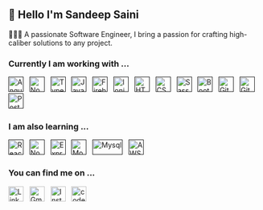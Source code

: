 ## 👋 Hello I'm Sandeep Saini

👩🏻‍💻 A passionate Software Engineer, I bring a passion for crafting high-caliber solutions to any project.

### Currently I am working with ...

<a href="" target="_blank" title="Angular" rel="noreferrer"><img src="https://www.vectorlogo.zone/logos/angular/angular-icon.svg" alt="Angular" width="30" height="30"/></a>&nbsp;&nbsp;
<a href="" target="_blank" title="NodeJs" rel="noreferrer"><img src="https://www.vectorlogo.zone/logos/nodejs/nodejs-icon.svg" alt="NodeJs" width="30" height="30"/></a>&nbsp;&nbsp;
<a href="" target="_blank" title="TypeScript" rel="noreferrer"><img src="https://www.vectorlogo.zone/logos/typescriptlang/typescriptlang-icon.svg" alt="TypeScript" width="30" height="30"/></a>&nbsp;&nbsp;
<a href="" target="_blank" title="JavaScript" rel="noreferrer"><img src="https://www.freepnglogos.com/uploads/javascript-png/javascript-vector-logo-yellow-png-transparent-javascript-vector-12.png" alt="JavaScript" width="30" height="30"/></a>&nbsp;&nbsp;
<a href="" target="_blank" title="Firebase" rel="noreferrer"><img src="https://www.vectorlogo.zone/logos/firebase/firebase-icon.svg" alt="Firebase" width="30" height="30"/></a>&nbsp;&nbsp;
<a href="" target="_blank" title="IonicFramework" rel="noreferrer"><img src="https://www.vectorlogo.zone/logos/ionicframework/ionicframework-icon.svg" alt="IonicFramework" width="30" height="30"/></a>&nbsp;&nbsp;
<a href="" target="_blank" title="HTML" rel="noreferrer"><img src="https://www.vectorlogo.zone/logos/w3_html5/w3_html5-icon.svg" alt="HTML" width="30" height="30"/></a>&nbsp;&nbsp;
<a href="" target="_blank" title="CSS" rel="noreferrer"><img src="https://www.vectorlogo.zone/logos/w3_css/w3_css-icon.svg" alt="CSS" width="30" height="30"/></a>&nbsp;&nbsp;
<a href="" target="_blank" title="Sass" rel="noreferrer"><img src="https://www.vectorlogo.zone/logos/sass-lang/sass-lang-icon.svg" alt="Sass" width="30" height="30"/></a>&nbsp;&nbsp;
<a href="" target="_blank" title="Bootstrap" rel="noreferrer"><img src="https://www.vectorlogo.zone/logos/getbootstrap/getbootstrap-icon.svg" alt="Bootstrap" width="30" height="30"/></a>&nbsp;&nbsp;
<a href="" target="_blank" title="Git" rel="noreferrer"><img src="https://www.vectorlogo.zone/logos/git-scm/git-scm-icon.svg" alt="Git" width="30" height="30"/></a>&nbsp;&nbsp;
<a href="" target="_blank" title="GitHub" rel="noreferrer"><img src="https://www.vectorlogo.zone/logos/github/github-tile.svg" alt="GitHub" width="30" height="30"/></a>&nbsp;&nbsp;
<a href="" target="_blank" title="Postman" rel="noreferrer"><img src="https://www.vectorlogo.zone/logos/getpostman/getpostman-icon.svg" alt="Postman" width="30" height="30"/></a>&nbsp;&nbsp;

### I am also learning ...

<a href="" target="_blank" title="Reactjs" rel="noreferrer"><img src="https://www.vectorlogo.zone/logos/reactjs/reactjs-icon.svg" alt="Reactjs" width="30" height="30"/></a>&nbsp;&nbsp;
<a href="" target="_blank" title="NodeJs" rel="noreferrer"><img src="https://www.vectorlogo.zone/logos/nodejs/nodejs-icon.svg" alt="NodeJs" width="30" height="30"/></a>&nbsp;&nbsp;
<a href="" target="_blank" title="ExpressJs" rel="noreferrer"><img src="https://www.vectorlogo.zone/logos/expressjs/expressjs-icon.svg" alt="ExpressJs" width="30" height="30"/></a>&nbsp;&nbsp;
<a href="" target="_blank" title="MongoDB" rel="noreferrer"><img src="https://www.vectorlogo.zone/logos/mongodb/mongodb-icon.svg" alt="Mongo" width="30" height="30"/></a>&nbsp;&nbsp;
<a href="" target="_blank" title="Mysql" rel="noreferrer"><img src="https://www.vectorlogo.zone/logos/mysql/mysql-official.svg" alt="Mysql" width="60" height="30"/></a>&nbsp;&nbsp;
<a href="" target="_blank" title="AWS" rel="noreferrer"><img src="https://www.vectorlogo.zone/logos/amazon_aws/amazon_aws-icon.svg" alt="AWS" width="30" height="30"/></a>&nbsp;&nbsp;

<!--
### I have also worked with ...
<a href="" target="_blank" title="Php" rel="noreferrer"><img src="https://www.vectorlogo.zone/logos/php/php-vertical.svg" alt="Php" width="30" height="30"/></a>&nbsp;&nbsp;
<a href="" target="_blank" title="Mysql" rel="noreferrer"><img src="https://www.vectorlogo.zone/logos/mysql/mysql-official.svg" alt="Mysql" width="60" height="30"/></a>&nbsp;&nbsp;
<a href="" target="_blank" title="PhpMyAdmin" rel="noreferrer"><img src="https://www.vectorlogo.zone/logos/phpmyadmin/phpmyadmin-icon.svg" alt="PhpMyAdmin" width="30" height="30"/></a>&nbsp;&nbsp;
-->

### You can find me on ...

<a href="https://www.linkedin.com/in/sandeepsaini309/" title="sandeepsaini309" target="_blank" rel="noreferrer"><img src="https://www.vectorlogo.zone/logos/linkedin/linkedin-tile.svg" alt="LinkedIn" width="30" height="30"/></a>&nbsp;&nbsp;
<a href="mailto:connectwithsandeepsaini@gmail.com" target="_blank" title="connectwithsandeepsaini@gmail.com" rel="noreferrer"><img src="https://www.vectorlogo.zone/logos/gmail/gmail-tile.svg" alt="Gmail" width="30" height="30"/></a>&nbsp;&nbsp;
<a href="https://www.instagram.com/sandeepsaini309/" title="sandeepsaini309" target="_blank" rel="noreferrer"><img src="https://www.vectorlogo.zone/logos/instagram/instagram-icon.svg" alt="Instagram" width="30" height="30"/></a>&nbsp;&nbsp;
<a href="https://codepen.io/sandeepsaini309" title="sandeepsaini309" target="_blank" rel="noreferrer"><img src="https://www.vectorlogo.zone/logos/codepen/codepen-tile.svg" alt="codepen" width="30" height="30"/></a>&nbsp;&nbsp;
